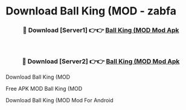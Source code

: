# Download Ball King (MOD - zabfa



<div align="center">
<h3>🔴 Download [Server1] 👉👉 <a href="https://momento.my/?title=Ball_King_(MOD">Ball King (MOD Mod Apk</a></h3><br>

<h3>🔴 Download [Server2] 👉👉 <a href="https://momento.my/?title=Ball_King_(MOD">Ball King (MOD Mod Apk</a></h3>
</div>



Download Ball King (MOD 

Free APK MOD Ball King (MOD 

Download Ball King (MOD Mod For Android
